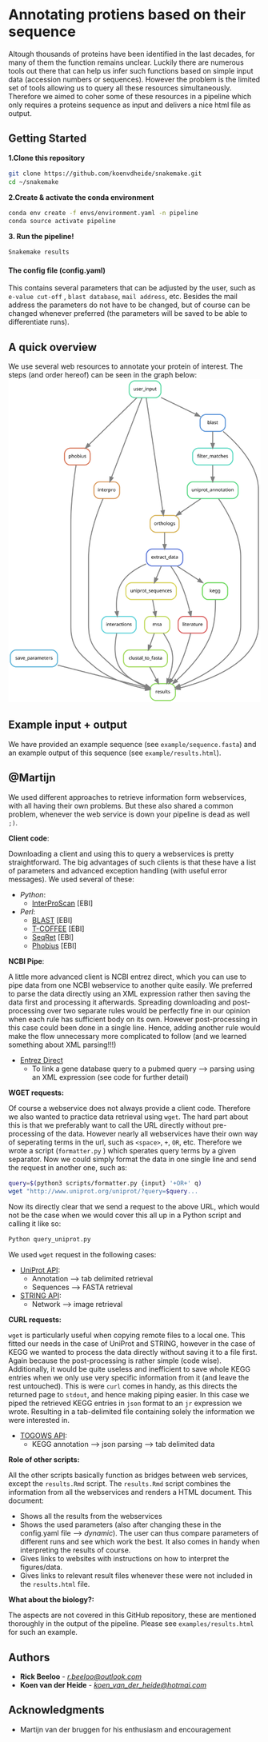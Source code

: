 # Annotating protiens based on their sequence

Altough thousands of proteins have been identified in the last decades, for many of them the function remains unclear. Luckily there are numerous tools out there that can help us infer such functions based on simple input data (accession numbers or sequences). However the problem is the limited set of tools allowing us to query all these resources simultaneously. Therefore we aimed to coher some of these resources in a pipeline which only requires a proteins sequence as input and delivers a nice html file as output.


## Getting Started
**1.Clone this repository**
 ```bash
git clone https://github.com/koenvdheide/snakemake.git 
cd ~/snakemake
```
**2.Create & activate the conda environment**
 ```bash
conda env create -f envs/environment.yaml -n pipeline
conda source activate pipeline
```

**3. Run the pipeline!**
 ```bash
Snakemake results
```
#### The config file (config.yaml)
This contains several parameters that can be adjusted by the user, such as `e-value cut-off` , `blast database`, `mail address`, etc. Besides the mail address the parameters do not have to be changed, but of course can be changed whenever preferred (the parameters will be saved to be able to differentiate runs). 

## A quick overview
We use several web resources to annotate your protein of interest. The steps (and order hereof) can be seen in the graph below:
![](example/dag.svg)

## Example input +  output
We have provided an example sequence (see `example/sequence.fasta`) and an example output of this sequence (see `example/results.html`). 


## @Martijn
We used different approaches to retrieve information form webservices, with all having their own problems. But these also shared a common problem, whenever the web service is down your pipeline is dead as well `;)`. 

 **Client code**:
 
Downloading a client and using this to query a webservices is pretty straightforward.  The big advantages of such clients is that these have a list of parameters and advanced exception handling (with useful error messages).
We used several of these:
 * *Python*:
    * [InterProScan](https://www.ebi.ac.uk/seqdb/confluence/pages/viewpage.action?pageId=54652041) [EBI]
* *Perl*:
    * [BLAST](https://www.ebi.ac.uk/seqdb/confluence/pages/viewpage.action?pageId=54653532) [EBI]
    * [T-COFFEE](https://www.ebi.ac.uk/seqdb/confluence/pages/viewpage.action?pageId=54649835) [EBI]
    * [SeqRet](https://www.ebi.ac.uk/seqdb/confluence/pages/viewpage.action?pageId=57278711) [EBI]
    * [Phobius](https://www.ebi.ac.uk/seqdb/confluence/pages/viewpage.action?pageId=54652414) [EBI]

 **NCBI Pipe**:
 
 A little more advanced client is NCBI entrez direct, which you can use to pipe data from one NCBI webservice to another quite easily. We preferred to parse the data directly using an XML expression rather then saving the data first and processing it afterwards. Spreading downloading and post-processing over two separate rules would be perfectly fine in our opinion when each rule has sufficient body on its own. However post-processing in this case could been done in a single line. Hence, adding another rule would make the flow unnecessary more complicated to follow (and we learned something about XML parsing!!!)
 
* [Entrez Direct](https://www.ncbi.nlm.nih.gov/books/NBK179288/) 
    * To link a gene database query to a pubmed query  --> parsing using an XML expression (see code for further detail)

**WGET requests:**

Of course a webservice does not always provide a client code. Therefore we also wanted to practice data retrieval using `wget`. The hard part about this is that we preferably want to call the URL directly without pre-processing of the data. However nearly all webservices have their own way of seperating terms in the url, such as `<space>`, `+`, ` OR `, etc. Therefore we wrote a script (`formatter.py` ) which sperates query terms by a given separator. Now we could simply format the data in one single line and send the request in another one, such as:
```bash
query=$(python3 scripts/formatter.py {input} '+OR+' q)
wget "http://www.uniprot.org/uniprot/?query=$query...
```
Now its directly clear that we send a request to the above URL, which would not be the case when we would cover this all up in a Python script and calling it like so:
```bash
Python query_uniprot.py 
```
We used `wget` request in the following cases:
* [UniProt API](https://www.ebi.ac.uk/seqdb/confluence/pages/viewpage.action?pageId=54652414):
    * Annotation --> tab delimited retrieval
    * Sequences --> FASTA retrieval
* [STRING API](http://version10.string-db.org/help/api/):
    * Network --> image retrieval

**CURL requests:**

`wget` is particularly useful when copying remote files to a local one. This fitted our needs in the case of UniProt and STRING, however in the case of KEGG we wanted to process the data directly without saving it to a file first. Again because the post-processing is rather simple (code wise). Additionally, it would be quite useless and inefficient to save whole KEGG entries when we only use very specific information from it (and leave the rest untouched). This is were `curl` comes in handy, as this directs the returned page to `stdout`, and hence making piping easier. In this case we piped the retrieved KEGG entries in `json` format to an `jr` expression we wrote. Resulting in a tab-delimited file containing solely the information we were interested in. 

* [TOGOWS API](http://togows.org/):
    * KEGG annotation --> json parsing --> tab delimited data

**Role of other scripts:**

All the other scripts basically function as bridges between web services, except the `results.Rmd` script. The `results.Rmd` script combines the information from all the webservices and renders a HTML document. This document:
* Shows all the results from the webservices
* Shows the used parameters  (also after changing these in the config.yaml file --> *dynamic*). The user can thus compare parameters of different runs and see which work the best. It also comes in handy when interpreting the results of course. 
* Gives links to websites with instructions on how to interpret the figures/data.
* Gives links to relevant result files whenever these were not included in the `results.html` file.


**What about the biology?:**

The aspects are not covered in this GitHub repository, these are mentioned thoroughly in the output of the pipeline. Please see `examples/results.html` for such an example. 


## Authors

* **Rick Beeloo** - *r.beeloo@outlook.com*
* **Koen van der Heide** - *koen_van_der_heide@hotmai.com*

## Acknowledgments

* Martijn van der bruggen for his enthusiasm and encouragement
